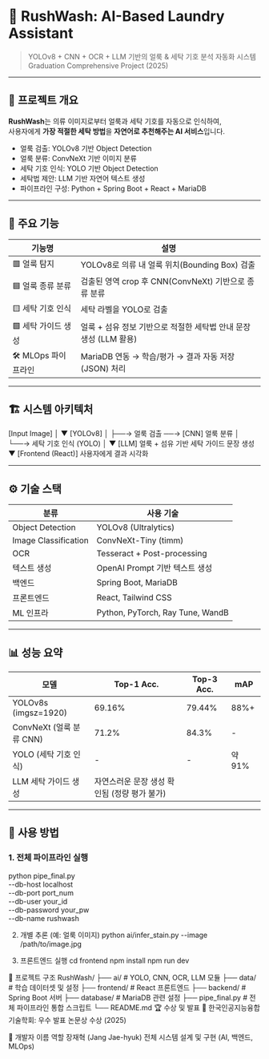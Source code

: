 # 🧺 RushWash: AI-Based Laundry Assistant  
> YOLOv8 + CNN + OCR + LLM 기반의 얼룩 & 세탁 기호 분석 자동화 시스템  
> Graduation Comprehensive Project (2025)

---

## 📌 프로젝트 개요
**RushWash**는 의류 이미지로부터 얼룩과 세탁 기호를 자동으로 인식하여,  
사용자에게 **가장 적절한 세탁 방법**을 **자연어로 추천해주는 AI 서비스**입니다.

- 얼룩 검출: YOLOv8 기반 Object Detection
- 얼룩 분류: ConvNeXt 기반 이미지 분류
- 세탁 기호 인식: YOLO 기반 Object Detection
- 세탁법 제안: LLM 기반 자연어 텍스트 생성
- 파이프라인 구성: Python + Spring Boot + React + MariaDB

---

## 🧠 주요 기능

| 기능명                  | 설명                                                             |
|--------------------------|------------------------------------------------------------------|
| 🟥 얼룩 탐지             | YOLOv8로 의류 내 얼룩 위치(Bounding Box) 검출                   |
| 🟦 얼룩 종류 분류        | 검출된 영역 crop 후 CNN(ConvNeXt) 기반으로 종류 분류             |
| 🟨 세탁 기호 인식        | 세탁 라벨을 YOLO로 검출                                          |
| 🟩 세탁 가이드 생성      | 얼룩 + 섬유 정보 기반으로 적절한 세탁법 안내 문장 생성 (LLM 활용) |
| 🛠️ MLOps 파이프라인      | MariaDB 연동 → 학습/평가 → 결과 자동 저장(JSON) 처리             |

---

## 🏗️ 시스템 아키텍처

[Input Image]
│
▼
[YOLOv8]
│
├──→ 얼룩 검출 ──→ [CNN] 얼룩 분류
│
└──→ 세탁 기호 인식 (YOLO)
│
▼
[LLM] 얼룩 + 섬유 기반 세탁 가이드 문장 생성
▼
[Frontend (React)] 사용자에게 결과 시각화




---

## ⚙️ 기술 스택

| 분류              | 사용 기술                           |
|-------------------|--------------------------------------|
| Object Detection  | YOLOv8 (Ultralytics)                |
| Image Classification | ConvNeXt-Tiny (timm)              |
| OCR               | Tesseract + Post-processing         |
| 텍스트 생성        | OpenAI Prompt 기반 텍스트 생성      |
| 백엔드            | Spring Boot, MariaDB                |
| 프론트엔드        | React, Tailwind CSS                 |
| ML 인프라         | Python, PyTorch, Ray Tune, WandB    |

---

## 📊 성능 요약

| 모델                        | Top-1 Acc. | Top-3 Acc. | mAP     |
|-----------------------------|------------|------------|---------|
| YOLOv8s (imgsz=1920)        | 69.16%     | 79.44%     | 88%+    |
| ConvNeXt (얼룩 분류 CNN)    | 71.2%      | 84.3%      | -       |
| YOLO (세탁 기호 인식)       | -          | -          | 약 91%  |
| LLM 세탁 가이드 생성        | 자연스러운 문장 생성 확인됨 (정량 평가 불가) | | |

---

## 🧪 사용 방법

### 1. 전체 파이프라인 실행
python pipe_final.py \
  --db-host localhost \
  --db-port port_num \
  --db-user your_id \
  --db-password your_pw \
  --db-name rushwash

2. 개별 추론 (예: 얼룩 이미지)
python ai/infer_stain.py --image /path/to/image.jpg

3. 프론트엔드 실행
cd frontend
npm install
npm run dev

📁 프로젝트 구조
RushWash/
├── ai/                # YOLO, CNN, OCR, LLM 모듈
├── data/              # 학습 데이터셋 및 설정
├── frontend/          # React 프론트엔드
├── backend/           # Spring Boot 서버
├── database/          # MariaDB 관련 설정
├── pipe_final.py      # 전체 파이프라인 통합 스크립트
└── README.md
🏆 수상 및 발표
🥇 한국인공지능융합기술학회: 우수 발표 논문상 수상 (2025)

👤 개발자
이름	역할
장재혁 (Jang Jae-hyuk)	전체 시스템 설계 및 구현 (AI, 백엔드, MLOps)